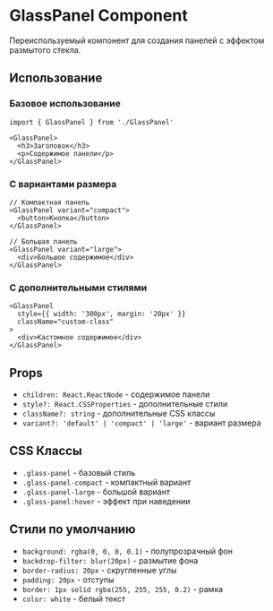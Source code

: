 # GlassPanel Component

Переиспользуемый компонент для создания панелей с эффектом размытого стекла.

## Использование

### Базовое использование
```tsx
import { GlassPanel } from './GlassPanel'

<GlassPanel>
  <h3>Заголовок</h3>
  <p>Содержимое панели</p>
</GlassPanel>
```

### С вариантами размера
```tsx
// Компактная панель
<GlassPanel variant="compact">
  <button>Кнопка</button>
</GlassPanel>

// Большая панель
<GlassPanel variant="large">
  <div>Большое содержимое</div>
</GlassPanel>
```

### С дополнительными стилями
```tsx
<GlassPanel 
  style={{ width: '300px', margin: '20px' }}
  className="custom-class"
>
  <div>Кастомное содержимое</div>
</GlassPanel>
```

## Props

- `children: React.ReactNode` - содержимое панели
- `style?: React.CSSProperties` - дополнительные стили
- `className?: string` - дополнительные CSS классы
- `variant?: 'default' | 'compact' | 'large'` - вариант размера

## CSS Классы

- `.glass-panel` - базовый стиль
- `.glass-panel-compact` - компактный вариант
- `.glass-panel-large` - большой вариант
- `.glass-panel:hover` - эффект при наведении

## Стили по умолчанию

- `background: rgba(0, 0, 0, 0.1)` - полупрозрачный фон
- `backdrop-filter: blur(20px)` - размытие фона
- `border-radius: 20px` - скругленные углы
- `padding: 20px` - отступы
- `border: 1px solid rgba(255, 255, 255, 0.2)` - рамка
- `color: white` - белый текст 